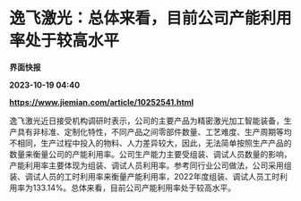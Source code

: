 # 逸飞激光：总体来看，目前公司产能利用率处于较高水平
**界面快报**

**2023-10-19 04:40**

**https://www.jiemian.com/article/10252541.html**

逸飞激光近日接受机构调研时表示，公司的主要产品为精密激光加工智能装备，生产具有非标准、定制化特性，不同产品之间零部件数量、工艺难度、生产周期等均不相同，生产过程中投入的物料、人力差异较大，因此，无法简单按照生产产品的数量来衡量公司的产能利用率。公司生产能力主要受组装、调试人员数量的影响，产能利用率主要体现为组装、调试人员利用率。参考同行业公司做法，公司采用组装、调试人员的工时利用率来衡量产能利用率，2022年度组装、调试人员工时利用率为133.14%。总体来看，目前公司产能利用率处于较高水平。